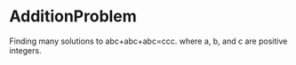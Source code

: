 # AdditionProblem
Finding many solutions to abc+abc+abc=ccc. where a, b, and c are positive integers.
